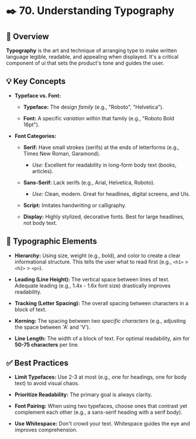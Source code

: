 # ✒️ 70. Understanding Typography

## 📖 Overview

**Typography** is the art and technique of arranging type to make written language legible, readable, and appealing when displayed. It's a critical component of ui that sets the product's tone and guides the user.

## 💡 Key Concepts

- **Typeface vs. Font:**
    
    - **Typeface:** The design _family_ (e.g., "Roboto", "Helvetica").
        
    - **Font:** A specific _variation_ within that family (e.g., "Roboto Bold 16pt").
        
- **Font Categories:**
    
    - **Serif:** Have small strokes (serifs) at the ends of letterforms (e.g., Times New Roman, Garamond).
        
        - _Use:_ Excellent for readability in long-form body text (books, articles).
            
    - **Sans-Serif:** Lack serifs (e.g., Arial, Helvetica, Roboto).
        
        - _Use:_ Clean, modern. Great for headlines, digital screens, and UIs.
            
    - **Script:** Imitates handwriting or calligraphy.
        
    - **Display:** Highly stylized, decorative fonts. Best for large headlines, not body text.
        

## 📐 Typographic Elements

- **Hierarchy:** Using size, weight (e.g., bold), and color to create a clear informational structure. This tells the user what to read first (e.g., `<h1>` > `<h2>` > `<p>`).
    
- **Leading (Line Height):** The vertical space between lines of text. Adequate leading (e.g., 1.4x - 1.6x font size) drastically improves readability.
    
- **Tracking (Letter Spacing):** The overall spacing between characters in a block of text.
    
- **Kerning:** The spacing between _two specific characters_ (e.g., adjusting the space between 'A' and 'V').
    
- **Line Length:** The width of a block of text. For optimal readability, aim for **50-75 characters** per line.
    

## ✅ Best Practices

- **Limit Typefaces:** Use 2-3 at most (e.g., one for headings, one for body text) to avoid visual chaos.
    
- **Prioritize Readability:** The primary goal is always clarity.
    
- **Font Pairing:** When using two typefaces, choose ones that contrast yet complement each other (e.g., a sans-serif heading with a serif body).
    
- **Use Whitespace:** Don't crowd your text. Whitespace guides the eye and improves comprehension.